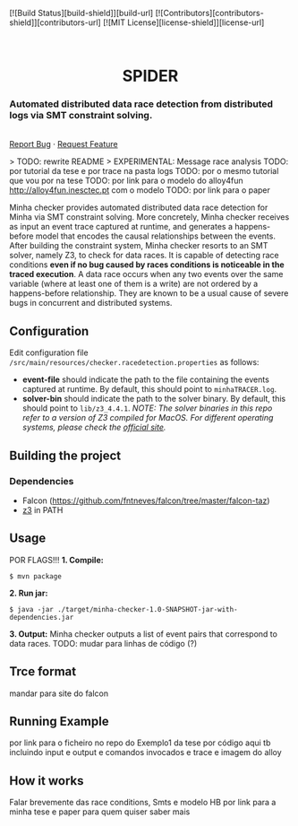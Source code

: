 <?xml version="1.0"?>

[![Build Status][build-shield]][build-url]
[![Contributors][contributors-shield]][contributors-url]
[![MIT License][license-shield]][license-url]

<br/>
<p align="center"><h1 align="center">SPIDER</h1><p align="center">
<h3>Automated distributed data race detection from distributed logs via SMT constraint solving.</h3>
<br/>
<!--<a href=""><strong>Explore the docs &#xBB;</strong></a>
<br/>
<br/>-->
<a href="https://github.com/jcp19/Minha-checker/issues">Report Bug</a>
&#xB7;
<a href="https://github.com/jcp19/Minha-checker/issues">Request Feature</a>
</p></p>


&gt; TODO: rewrite README
&gt; EXPERIMENTAL: Message race analysis
TODO: por tutorial da tese e por trace na pasta logs
TODO: por o mesmo tutorial que vou por na tese
TODO: por link para o modelo do alloy4fun http://alloy4fun.inesctec.pt com o modelo
TODO: por link para o paper

Minha checker provides automated distributed data race detection for Minha via SMT constraint solving. More concretely, Minha checker receives as input an event trace captured at runtime, and generates a happens-before model that encodes the causal relationships between the events. After building the constraint system, Minha checker resorts to an SMT solver, namely Z3, to check for data races. It is capable of detecting race conditions **even if no bug caused by races conditions is noticeable in the traced execution**. A data race occurs when any two events over the same variable (where at least one of them is a write) are not ordered by a happens-before relationship. They are known to be a usual cause of severe bugs in concurrent and distributed systems.

## Configuration 

Edit configuration file `/src/main/resources/checker.racedetection.properties` as follows:
- **event-file** should indicate the path to the file containing the events captured at runtime. By default, this should point to `minhaTRACER.log`.
- **solver-bin** should indicate the path to the solver binary. By default, this should point to `lib/z3_4.4.1`. *NOTE: The solver binaries in this repo refer to a version of Z3 compiled for MacOS. For different operating systems, please check the [official site](https://github.com/Z3Prover/z3).*


## Building the project
### Dependencies
- Falcon (https://github.com/fntneves/falcon/tree/master/falcon-taz)
- [z3](https://github.com/Z3Prover/z3) in PATH

## Usage
POR FLAGS!!!
**1. Compile:**

```
$ mvn package 
```

**2. Run jar:**

```
$ java -jar ./target/minha-checker-1.0-SNAPSHOT-jar-with-dependencies.jar
```

**3. Output:** Minha checker outputs a list of event pairs that correspond to data races. TODO: mudar para linhas de código (?)

## Trce format
mandar para site do falcon

## Running Example
por link para o ficheiro no repo do Exemplo1 da tese
por código aqui tb incluindo input e output e comandos invocados e trace e imagem do alloy

## How it works
Falar brevemente das race conditions, Smts e modelo HB
por link para a minha tese e paper para quem quiser saber mais
